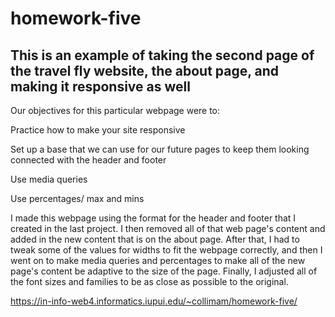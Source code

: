 # homework-five
## This is an example of taking the second page of the travel fly website, the about page, and making it responsive as well


Our objectives for this particular webpage were to:

Practice how to make your site responsive

Set up a base that we can use for our future pages to keep them looking connected with the header and footer

Use media queries

Use percentages/ max and mins

I made this webpage using the format for the header and footer that I created in the last project. I then removed all of that web page's content and added in the new content that is on the about page. After that, I had to tweak some of the values for widths to fit the webpage correctly, and then I went on to make media queries and percentages to make all of the new page's content be adaptive to the size of the page. Finally, I adjusted all of the font sizes and families to be as close as possible to the original.

https://in-info-web4.informatics.iupui.edu/~collimam/homework-five/